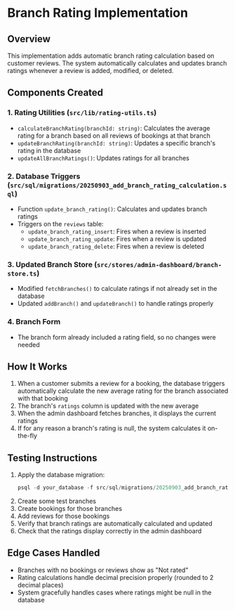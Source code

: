 # Branch Rating Implementation

## Overview

This implementation adds automatic branch rating calculation based on customer reviews. The system automatically calculates and updates branch ratings whenever a review is added, modified, or deleted.

## Components Created

### 1. Rating Utilities (`src/lib/rating-utils.ts`)

- `calculateBranchRating(branchId: string)`: Calculates the average rating for a branch based on all reviews of bookings at that branch
- `updateBranchRating(branchId: string)`: Updates a specific branch's rating in the database
- `updateAllBranchRatings()`: Updates ratings for all branches

### 2. Database Triggers (`src/sql/migrations/20250903_add_branch_rating_calculation.sql`)

- Function `update_branch_rating()`: Calculates and updates branch ratings
- Triggers on the `reviews` table:
  - `update_branch_rating_insert`: Fires when a review is inserted
  - `update_branch_rating_update`: Fires when a review is updated
  - `update_branch_rating_delete`: Fires when a review is deleted

### 3. Updated Branch Store (`src/stores/admin-dashboard/branch-store.ts`)

- Modified `fetchBranches()` to calculate ratings if not already set in the database
- Updated `addBranch()` and `updateBranch()` to handle ratings properly

### 4. Branch Form

- The branch form already included a rating field, so no changes were needed

## How It Works

1. When a customer submits a review for a booking, the database triggers automatically calculate the new average rating for the branch associated with that booking
2. The branch's `ratings` column is updated with the new average
3. When the admin dashboard fetches branches, it displays the current ratings
4. If for any reason a branch's rating is null, the system calculates it on-the-fly

## Testing Instructions

1. Apply the database migration:
   ```sql
   psql -d your_database -f src/sql/migrations/20250903_add_branch_rating_calculation.sql
   ```
2. Create some test branches
3. Create bookings for those branches
4. Add reviews for those bookings
5. Verify that branch ratings are automatically calculated and updated
6. Check that the ratings display correctly in the admin dashboard

## Edge Cases Handled

- Branches with no bookings or reviews show as "Not rated"
- Rating calculations handle decimal precision properly (rounded to 2 decimal places)
- System gracefully handles cases where ratings might be null in the database
